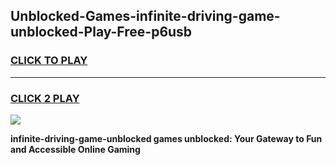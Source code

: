 
## Unblocked-Games-infinite-driving-game-unblocked-Play-Free-p6usb
<h3>
<a href="https://premium76.site?title=infinite-driving-game-unblocked&ref=15A">CLICK TO PLAY</a></h3>
<hr>

<h3>
<a href="https://premium76.site?title=infinite-driving-game-unblocked&ref=15A">CLICK 2 PLAY</a>
  
</h3>

<a href="https://premium76.site?title=infinite-driving-game-unblocked&ref=15A"><img src="https://clearcache.store/games.png"></a>


**infinite-driving-game-unblocked games unblocked: Your Gateway to Fun and Accessible Online Gaming**
